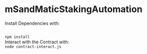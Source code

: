 # mSandMaticStakingAutomation

Install Dependencies with:

<code>
npm install
</code>
Interact with the Contract with:

<code>
node contract-interact.js
</code>
